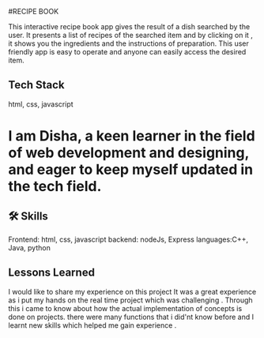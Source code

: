 #RECIPE BOOK 

This interactive recipe book app gives the result of a dish searched by the user. It presents a list of recipes of the searched item and by clicking on it , it shows you the ingredients and the instructions of preparation. This user friendly app is easy to operate and anyone can easily access the desired item.



## Tech Stack
 html, css, javascript


# I am Disha, a keen learner in the field of web development and designing, and eager to keep myself updated in the tech field. 


## 🛠 Skills
Frontend: html, css, javascript
backend: nodeJs, Express
languages:C++, Java, python


## Lessons Learned
I would like to share my experience on this project
It was a great experience as i put my hands on the real time project which was challenging .
Through this i came to know about how the actual implementation of concepts is done on projects.
there were many functions that i did'nt know before and I learnt new skills which helped me gain experience .

